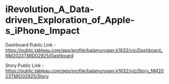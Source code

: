 # iRevolution_A_Data-driven_Exploration_of_Apple-s_iPhone_Impact

Dashboard Public Link - https://public.tableau.com/app/profile/balamurugan.k1632/viz/Dashboard_NM2023TMID02925/Dashboard

Story Public Link - https://public.tableau.com/app/profile/balamurugan.k1632/viz/Story_NM2023TMID02925/Story
